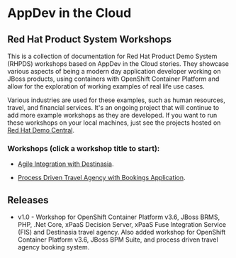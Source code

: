 # AppDev in the Cloud 

## Red Hat Product System Workshops

This is a collection of documentation for Red Hat Product Demo System (RHPDS) workshops based on 
AppDev in the Cloud stories. They showcase various aspects of being a modern day application developer
working on JBoss products, using containers with OpenShift Container Platform and allow for the
exploration of working examples of real life use cases.

Various industries are used for these examples, such as human resources, travel, and financial services.
It's an ongoing project that will continue to add more example workshops as they are developed. If you want
to run these workshops on your local machines, just see the projects hosted on [Red Hat Demo Central](https://github.com/redhatdemocentral).


### Workshops (click a workshop title to start):

 - [Agile Integration with Destinasia](workshops/appdev-in-the-cloud-destinasia.adoc).

 - [Process Driven Travel Agency with Bookings Application](workshops/appdev-in-the-cloud-travel-agency.adoc).


Releases
--------
- v1.0 - Workshop for OpenShift Container Platform v3.6, JBoss BRMS, PHP, .Net Core, xPaaS Decision Server, xPaaS Fuse Integration Service (FIS) and Destinasia travel agency. Also added workshop for OpenShift Container Platform v3.6, JBoss BPM Suite, and process driven travel agency booking system.
